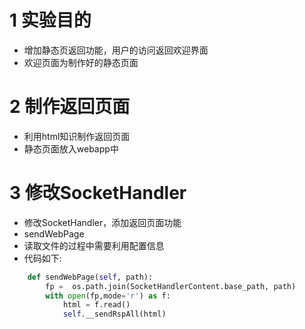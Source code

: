 
# 1 实验目的
- 增加静态页返回功能，用户的访问返回欢迎界面
- 欢迎页面为制作好的静态页面

# 2 制作返回页面
- 利用html知识制作返回页面
- 静态页面放入webapp中
# 3 修改SocketHandler
- 修改SocketHandler，添加返回页面功能
- sendWebPage
- 读取文件的过程中需要利用配置信息
- 代码如下:
```python
    def sendWebPage(self, path):
        fp =  os.path.join(SocketHandlerContent.base_path, path)
        with open(fp,mode='r') as f:
            html = f.read()
            self.__sendRspAll(html)
```
